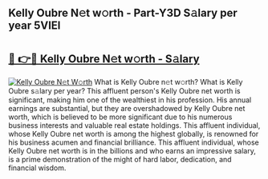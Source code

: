 ## Kelly Oubre N𝚎t w𝚘rth - Part-Y3D S𝚊lary per year 5VIEl

# <h2><a href="http://gc0p2d.nevu.top/?p=Kelly+Oubre">🔗 👉🔴 Kelly Oubre N𝚎t w𝚘rth - S𝚊lary</a></h2>

[![Kelly Oubre N𝚎t W𝚘rth](https://i.imgur.com/Oavwk0R.jpeg)](http://gc0p2d.nevu.top/?p=Kelly+Oubre)
What is Kelly Oubre n𝚎t w𝚘rth? What is Kelly Oubre s𝚊lary per year?
This affluent person's Kelly Oubre net worth is significant, making him one of the wealthiest in his profession. His annual earnings are substantial, but they are overshadowed by Kelly Oubre net worth, which is believed to be more significant due to his numerous business interests and valuable real estate holdings. This affluent individual, whose Kelly Oubre net worth is among the highest globally, is renowned for his business acumen and financial brilliance. This affluent individual, whose Kelly Oubre net worth is in the billions and who earns an impressive salary, is a prime demonstration of the might of hard labor, dedication, and financial wisdom.
